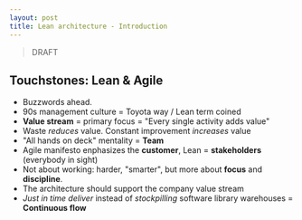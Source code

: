 ```yaml
---
layout: post
title: Lean architecture - Introduction
---
```


> DRAFT

## Touchstones: Lean & Agile

- Buzzwords ahead.
- 90s management culture = Toyota way / Lean term coined
- **Value stream** = primary focus = "Every single activity adds value"
- Waste *reduces* value. Constant improvement *increases* value
- "All hands on deck" mentality = **Team**
- Agile manifesto enphasizes the **customer**, Lean = **stakeholders** (everybody in sight)
- Not about working: harder, "smarter", but more about **focus** and **discipline**.
- The architecture should support the company value stream
- *Just in time deliver* instead of *stockpilling* software library warehouses = **Continuous flow**
